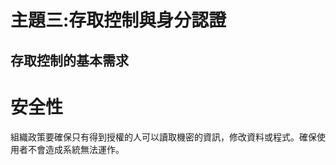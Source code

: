 #


# 主題三:存取控制與身分認證


## 存取控制的基本需求


# 安全性
組織政策要確保只有得到授權的人可以讀取機密的資訊，修改資料或程式。確保使用者不會造成系統無法運作。













